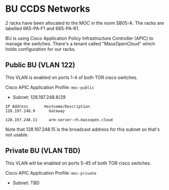 # BU CCDS Networks

2 racks have been allocated to the MOC in the room SB05-A. The racks are labelled 665-PA-F1 and 665-PA-R1.

BU is using Cisco Application Policy Infrastructure Controller (APIC) to manage the switches. There's a tenant called
"MassOpenCloud" which holds configuration for our racks.

## Public BU (VLAN 122)

This VLAN is enabled on ports 1-4 of both TOR cisco switches.

Cisco APIC Application Profile: `moc-public`

- Subnet: 128.197.248.8/29

```
IP Address       Hostname/Description
128.197.248.9      Gateway

128.197.248.11     arm-server-rh.massopen.cloud
```

Note that 128.197.248.15 is the broadcast address for this subnet so that's not usable.


## Private BU (VLAN TBD)

This VLAN will be enabled on ports 5-45 of both TOR cisco switches.

Cisco APIC Application Profile: `moc-private`

- Subnet: TBD
